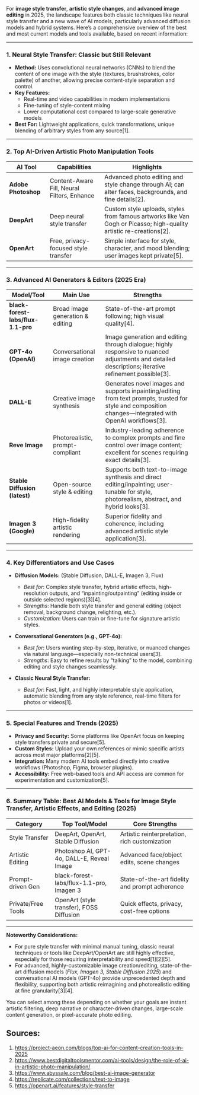 For **image style transfer**, **artistic style changes**, and **advanced image editing** in 2025, the landscape features both classic techniques like neural style transfer and a new wave of AI models, particularly advanced diffusion models and hybrid systems. Here’s a comprehensive overview of the best and most current models and tools available, based on recent information:

---

### 1. **Neural Style Transfer: Classic but Still Relevant**
- **Method:** Uses convolutional neural networks (CNNs) to blend the content of one image with the style (textures, brushstrokes, color palette) of another, allowing precise content-style separation and control.
- **Key Features:**  
  - Real-time and video capabilities in modern implementations  
  - Fine-tuning of style-content mixing  
  - Lower computational cost compared to large-scale generative models
- **Best For:** Lightweight applications, quick transformations, unique blending of arbitrary styles from any source[1].

---

### 2. **Top AI-Driven Artistic Photo Manipulation Tools**
| AI Tool             | Capabilities                                    | Highlights                           |
|---------------------|-------------------------------------------------|--------------------------------------|
| **Adobe Photoshop** | Content-Aware Fill, Neural Filters, Enhance     | Advanced photo editing and style change through AI; can alter faces, backgrounds, and fine details[2].  |
| **DeepArt**         | Deep neural style transfer                      | Custom style uploads, styles from famous artworks like Van Gogh or Picasso; high-quality artistic re-creations[2]. |
| **OpenArt**         | Free, privacy-focused style transfer            | Simple interface for style, character, and mood blending; user images kept private[5]. |

---

### 3. **Advanced AI Generators & Editors (2025 Era)**
| Model/Tool                     | Main Use                         | Strengths                                           |
|--------------------------------|----------------------------------|-----------------------------------------------------|
| **black-forest-labs/flux-1.1-pro** | Broad image generation & editing | State-of-the-art prompt following; high visual quality[4]. |
| **GPT-4o (OpenAI)**            | Conversational image creation    | Image generation and editing through dialogue; highly responsive to nuanced adjustments and detailed descriptions; iterative refinement possible[3].    |
| **DALL-E**                     | Creative image synthesis         | Generates novel images and supports inpainting/editing from text prompts, trusted for style and composition changes—integrated with OpenAI workflows[3]. |
| **Reve Image**                 | Photorealistic, prompt-compliant | Industry-leading adherence to complex prompts and fine control over image content; excellent for scenes requiring exact details[3]. |
| **Stable Diffusion (latest)**  | Open-source style & editing      | Supports both text-to-image synthesis and direct editing/inpainting; user-tunable for style, photorealism, abstract, and hybrid looks[3]. |
| **Imagen 3 (Google)**          | High-fidelity artistic rendering | Superior fidelity and coherence, including advanced artistic style application[3]. |

---

### 4. **Key Differentiators and Use Cases**

- **Diffusion Models:** (Stable Diffusion, DALL-E, Imagen 3, Flux)  
  - *Best for*: Complex style transfer, hybrid artistic effects, high-resolution outputs, and “inpainting/outpainting” (editing inside or outside selected regions)[3][4].
  - *Strengths*: Handle both style transfer and general editing (object removal, background change, relighting, etc.).
  - *Customization*: Users can train or fine-tune for signature artistic styles.

- **Conversational Generators (e.g., GPT-4o):**  
  - *Best for*: Users wanting step-by-step, iterative, or nuanced changes via natural language—especially non-technical users[3].
  - *Strengths*: Easy to refine results by “talking” to the model, combining editing and style changes seamlessly.

- **Classic Neural Style Transfer:**  
  - *Best for*: Fast, light, and highly interpretable style application, automatic blending from any style reference, real-time filters for photos or videos[1].

---

### 5. **Special Features and Trends (2025)**
- **Privacy and Security:** Some platforms like OpenArt focus on keeping style transfers private and secure[5].
- **Custom Styles:** Upload your own references or mimic specific artists across most major platforms[2][5].
- **Integration:** Many modern AI tools embed directly into creative workflows (Photoshop, Figma, browser plugins).
- **Accessibility:** Free web-based tools and API access are common for experimentation and customization[5].

---

### 6. **Summary Table: Best AI Models & Tools for Image Style Transfer, Artistic Effects, and Editing (2025)**

| Category             | Top Tool/Model                             | Core Strengths                                 |
|----------------------|--------------------------------------------|------------------------------------------------|
| Style Transfer       | DeepArt, OpenArt, Stable Diffusion         | Artistic reinterpretation, rich customization  |
| Artistic Editing     | Photoshop AI, GPT-4o, DALL-E, Reveal Image | Advanced face/object edits, scene changes      |
| Prompt-driven Gen    | black-forest-labs/flux-1.1-pro, Imagen 3   | State-of-the-art fidelity and prompt adherence |
| Private/Free Tools   | OpenArt (style transfer), FOSS Diffusion   | Quick effects, privacy, cost-free options      |

---

**Noteworthy Considerations:**  
- For pure style transfer with minimal manual tuning, classic neural techniques or tools like DeepArt/OpenArt are still highly effective, especially for those requiring interpretability and speed[1][2][5].
- For advanced, highly-customizable image creation/editing, state-of-the-art diffusion models (*Flux, Imagen 3, Stable Diffusion 2025*) and conversational AI models (GPT-4o) provide unprecedented depth and flexibility, supporting both artistic reimagining and photorealistic editing at fine granularity[3][4].

You can select among these depending on whether your goals are instant artistic filtering, deep narrative or character-driven changes, large-scale content generation, or pixel-accurate photo editing.

## Sources:
1. https://project-aeon.com/blogs/top-ai-for-content-creation-tools-in-2025
2. https://www.bestdigitaltoolsmentor.com/ai-tools/design/the-role-of-ai-in-artistic-photo-manipulation/
3. https://www.abyssale.com/blog/best-ai-image-generator
4. https://replicate.com/collections/text-to-image
5. https://openart.ai/features/style-transfer
